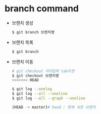 # branch command

- 브랜치 생성

  ``` bash
  $ git branch 브랜치명
  ```

- 브랜치 목록

  ``` bash
  $ git branch
  ```

- 브랜치 이동

  ``` bash
  # git checkout 까지입력 tab두번
  $ git checkout 브랜치명
  <<<<<<< HEAD
  
  $ git log --onelog
  $ git log --all --oneline
  $ git log --all --graph --oneline
  
  (HEAD -> master)# head : 현재 속한 브랜치
